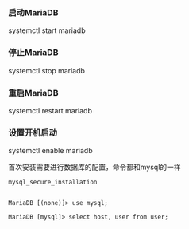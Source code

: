 
### 启动MariaDB
systemctl start mariadb

### 停止MariaDB
systemctl stop mariadb

### 重启MariaDB
systemctl restart mariadb

### 设置开机启动
systemctl enable mariadb  


首次安装需要进行数据库的配置，命令都和mysql的一样

```
mysql_secure_installation
```

```

MariaDB [(none)]> use mysql;

MariaDB [mysql]> select host, user from user;
```
